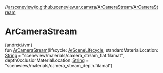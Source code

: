 //[arsceneview](../../../index.md)/[io.github.sceneview.ar.camera](../index.md)/[ArCameraStream](index.md)/[ArCameraStream](-ar-camera-stream.md)

# ArCameraStream

[androidJvm]\
fun [ArCameraStream](-ar-camera-stream.md)(lifecycle: [ArSceneLifecycle](../../io.github.sceneview.ar/-ar-scene-lifecycle/index.md), standardMaterialLocation: [String](https://kotlinlang.org/api/latest/jvm/stdlib/kotlin/-string/index.html) = &quot;sceneview/materials/camera_stream_flat.filamat&quot;, depthOcclusionMaterialLocation: [String](https://kotlinlang.org/api/latest/jvm/stdlib/kotlin/-string/index.html) = &quot;sceneview/materials/camera_stream_depth.filamat&quot;)
